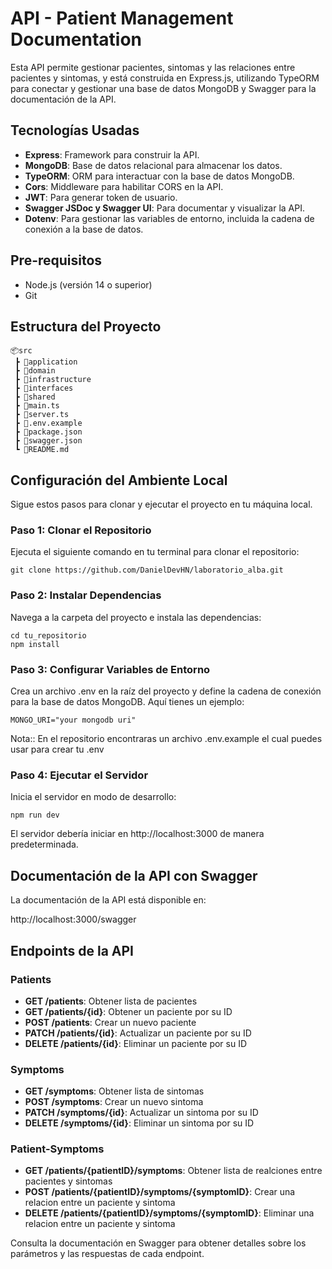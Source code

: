 # API - Patient Management Documentation

Esta API permite gestionar pacientes, sintomas y las relaciones entre pacientes y sintomas, y está construida en Express.js, utilizando TypeORM para conectar y gestionar una base de datos MongoDB y Swagger para la documentación de la API.

## Tecnologías Usadas

- **Express**: Framework para construir la API.
- **MongoDB**: Base de datos relacional para almacenar los datos.
- **TypeORM**: ORM para interactuar con la base de datos MongoDB.
- **Cors**: Middleware para habilitar CORS en la API.
- **JWT**: Para generar token de usuario.
- **Swagger JSDoc y Swagger UI**: Para documentar y visualizar la API.
- **Dotenv**: Para gestionar las variables de entorno, incluida la cadena de conexión a la base de datos.

## Pre-requisitos

- Node.js (versión 14 o superior)
- Git

## Estructura del Proyecto
```
📦src 
 ┣ 📂application
 ┣ 📂domain
 ┣ 📂infrastructure
 ┣ 📂interfaces
 ┣ 📂shared
 ┣ 📜main.ts
 ┣ 📜server.ts
 ┣ 📜.env.example
 ┣ 📜package.json
 ┣ 📜swagger.json
 ┗ 📜README.md
 ```

## Configuración del Ambiente Local

Sigue estos pasos para clonar y ejecutar el proyecto en tu máquina local.

### Paso 1: Clonar el Repositorio

Ejecuta el siguiente comando en tu terminal para clonar el repositorio:

```
git clone https://github.com/DanielDevHN/laboratorio_alba.git
```

### Paso 2: Instalar Dependencias

Navega a la carpeta del proyecto e instala las dependencias:

```
cd tu_repositorio
npm install
```

### Paso 3: Configurar Variables de Entorno

Crea un archivo .env en la raíz del proyecto y define la cadena de conexión para la base de datos MongoDB. Aquí tienes un ejemplo:

```
MONGO_URI="your mongodb uri"
```
Nota:: En el repositorio encontraras un archivo .env.example el cual puedes usar para crear tu .env

### Paso 4: Ejecutar el Servidor

Inicia el servidor en modo de desarrollo:

```
npm run dev
```

El servidor debería iniciar en http://localhost:3000 de manera predeterminada.

## Documentación de la API con Swagger

La documentación de la API está disponible en:

http://localhost:3000/swagger

## Endpoints de la API

### Patients

- **GET /patients**: Obtener lista de pacientes
- **GET /patients/{id}**: Obtener un paciente por su ID
- **POST /patients**: Crear un nuevo paciente
- **PATCH /patients/{id}**: Actualizar un paciente por su ID
- **DELETE /patients/{id}**: Eliminar un paciente por su ID

### Symptoms

- **GET /symptoms**: Obtener lista de sintomas
- **POST /symptoms**: Crear un nuevo sintoma
- **PATCH /symptoms/{id}**: Actualizar un sintoma por su ID
- **DELETE /symptoms/{id}**: Eliminar un sintoma por su ID

### Patient-Symptoms

- **GET /patients/{patientID}/symptoms**: Obtener lista de realciones entre pacientes y sintomas
- **POST /patients/{patientID}/symptoms/{symptomID}**: Crear una relacion entre un paciente y sintoma
- **DELETE /patients/{patientID}/symptoms/{symptomID}**: Eliminar una relacion entre un paciente y sintoma

Consulta la documentación en Swagger para obtener detalles sobre los parámetros y las respuestas de cada endpoint.